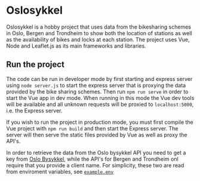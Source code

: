 # Oslosykkel

Oslosykkel is a hobby project that uses data from the bikesharing schemes in Oslo, Bergen and Trondheim to show both the location of stations as well as the availability of bikes and locks at each station. The project uses Vue, Node and Leaflet.js as its main frameworks and libraries.

## Run the project
The code can be run in developer mode by first starting and express server using `node server.js` to start the express server that is proxying the data provided by the bike sharing schemes. Then run `npm run serve` in order to start the Vue app in dev mode. When running in this mode the Vue dev tools will be available and all unknown requests will be proxied to `localhost:5000`, i.e. the Express server.

If you wish to run the project in production mode, you must first compile the Vue project with `npm run build` and then start the Express server. The server will then serve the static files provided by Vue as well as proxy the API's.

In order to retrieve the data from the Oslo bysykkel API you need to get a key from [Oslo Bysykkel](https://oslobysykkel.no/apne-data), while the API's for Bergen and Trondheim onl require that you provide a client name. For simplicity, these two are read from enviroment variables, see [`example.env`](example.env)